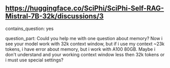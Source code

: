 ## https://huggingface.co/SciPhi/SciPhi-Self-RAG-Mistral-7B-32k/discussions/3

contains_question: yes

question_part: 
Could you help me with one question about memory? 
Now i see your model work with 32k context window, but if i use my context ~23k tokens, i have error about memory, but i work with A100 80GB.
Maybe i don't understand and your working context window less then 32k tokens or i must use special settings?